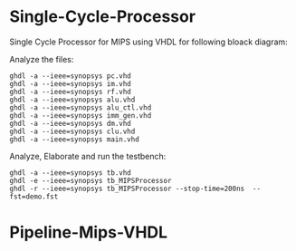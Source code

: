 # Single-Cycle-Processor

Single Cycle Processor for MIPS using VHDL for following bloack diagram:

Analyze the files:

````
ghdl -a --ieee=synopsys pc.vhd
ghdl -a --ieee=synopsys im.vhd
ghdl -a --ieee=synopsys rf.vhd
ghdl -a --ieee=synopsys alu.vhd
ghdl -a --ieee=synopsys alu_ctl.vhd
ghdl -a --ieee=synopsys imm_gen.vhd
ghdl -a --ieee=synopsys dm.vhd
ghdl -a --ieee=synopsys clu.vhd
ghdl -a --ieee=synopsys main.vhd
````


Analyze, Elaborate and run the testbench:

````
ghdl -a --ieee=synopsys tb.vhd
ghdl -e --ieee=synopsys tb_MIPSProcessor
ghdl -r --ieee=synopsys tb_MIPSProcessor --stop-time=200ns  --fst=demo.fst
````
# Pipeline-Mips-VHDL
